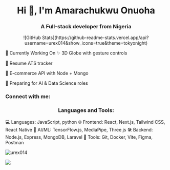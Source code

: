 <h1 align="center">Hi 👋, I'm Amarachukwu Onuoha</h1>
<h3 align="center">A Full-stack developer from Nigeria</h3>
<p align="center">
![GitHub Stats](https://github-readme-stats.vercel.app/api?username=urex014&show_icons=true&theme=tokyonight)</p>


🧩 Currently Working On
✨ 3D Globe with gesture controls

📱 Resume ATS tracker

🛒 E-commerce API with Node + Mongo

🧠 Preparing for AI & Data Science roles
<h3 align="left">Connect with me:</h3>
<p align="left">

</p>

<h3 align="center">Languages and Tools:</h3>
💻 Languages: JavaScript, python 
🌐 Frontend: React, Next.js, Tailwind CSS, React Native  
🧠 AI/ML: TensorFlow.js, MediaPipe, Three.js  
🛠️ Backend: Node.js, Express, MongoDB, Laravel  
🔧 Tools: Git, Docker, Vite, Figma, Postman  
<p><img align="center" src="https://github-readme-stats.vercel.app/api/top-langs?username=urex014&show_icons=true&locale=en&layout=compact" alt="urex014" /></p>

<p><img align="center" src="https://github-readme-streak-stats.herokuapp.com/?user=urex014&" /></p>
